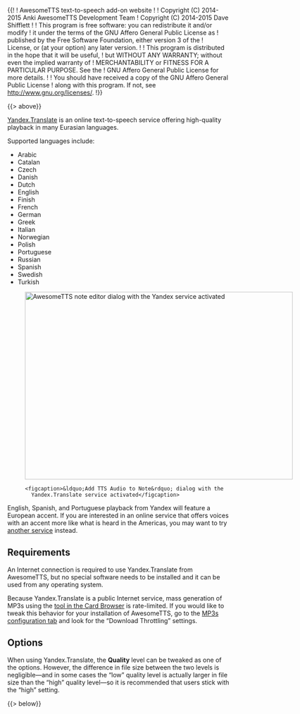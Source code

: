 {{!
  ! AwesomeTTS text-to-speech add-on website
  !
  ! Copyright (C) 2014-2015  Anki AwesomeTTS Development Team
  ! Copyright (C) 2014-2015  Dave Shifflett
  !
  ! This program is free software: you can redistribute it and/or modify
  ! it under the terms of the GNU Affero General Public License as
  ! published by the Free Software Foundation, either version 3 of the
  ! License, or (at your option) any later version.
  !
  ! This program is distributed in the hope that it will be useful,
  ! but WITHOUT ANY WARRANTY; without even the implied warranty of
  ! MERCHANTABILITY or FITNESS FOR A PARTICULAR PURPOSE.  See the
  ! GNU Affero General Public License for more details.
  !
  ! You should have received a copy of the GNU Affero General Public License
  ! along with this program.  If not, see <http://www.gnu.org/licenses/>.
  !}}

{{> above}}

<p><a href="http://translate.yandex.com" rel="external noreferrer">Yandex.Translate</a>
  is an online text-to-speech service offering high-quality playback in
  many Eurasian languages.</p>

<p>Supported languages include:</p>

<ul class="cols">
    <li>Arabic</li>
    <li>Catalan</li>
    <li>Czech</li>
    <li>Danish</li>
    <li>Dutch</li>
    <li>English</li>
    <li>Finish</li>
    <li>French</li>
    <li>German</li>
    <li>Greek</li>
    <li>Italian</li>
    <li>Norwegian</li>
    <li>Polish</li>
    <li>Portuguese</li>
    <li>Russian</li>
    <li>Spanish</li>
    <li>Swedish</li>
    <li>Turkish</li>
</ul>

<figure style="width: 608px">
    <img src="/services.yandex.png" width="608" height="426"
      alt="AwesomeTTS note editor dialog with the Yandex service activated">

    <figcaption>&ldquo;Add TTS Audio to Note&rdquo; dialog with the
      Yandex.Translate service activated</figcaption>
</figure>

<p>English, Spanish, and Portuguese playback from Yandex will feature a
  European accent. If you are interested in an online service that offers
  voices with an accent more like what is heard in the Americas, you may want
  to try <a href="/services">another service</a> instead.</p>

<h2>Requirements</h2>

<p>An Internet connection is required to use Yandex.Translate from AwesomeTTS,
  but no special software needs to be installed and it can be used from any
  operating system.</p>

<p>Because Yandex.Translate is a public Internet service, mass generation of
  MP3s using the <a href="/usage/browser">tool in the Card Browser</a> is
  rate-limited. If you would like to tweak this behavior for your installation
  of AwesomeTTS, go to the <a href="/config/mp3s">MP3s configuration tab</a>
  and look for the &ldquo;Download Throttling&rdquo; settings.</p>

<h2>Options</h2>

<p>When using Yandex.Translate, the <strong>Quality</strong> level can be
  tweaked as one of the options. However, the difference in file size between
  the two levels is negligible&mdash;and in some cases the &ldquo;low&rdquo;
  quality level is actually larger in file size than the &ldquo;high&rdquo;
  quality level&mdash;so it is recommended that users stick with the
  &ldquo;high&rdquo; setting.</p>

{{> below}}
